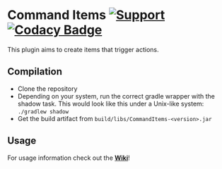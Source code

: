 # Command Items [![Support](https://img.shields.io/badge/Minecraft-1.15--1.19.2-green.svg)](https://github.com/Relaxing9/commanditems/releases) [![Codacy Badge](https://api.codacy.com/project/badge/Grade/2c1f79c66c514af2895150213ce2a7e9)](https://github.com/Relaxing9/commanditems?utm_source=github.com&utm_medium=referral&utm_content=Relaxing9/commanditems&utm_campaign=Badge_Grade_Settings)

This plugin aims to create items that trigger actions.

## Compilation

*  Clone the repository
*  Depending on your system, run the correct gradle wrapper with the shadow task. This would look like this under a Unix-like system: `./gradlew shadow`
*  Get the build artifact from `build/libs/CommandItems-<version>.jar`

## Usage

For usage information check out the [**Wiki**](https://github.com/Relaxing9/commanditems/wiki)!
